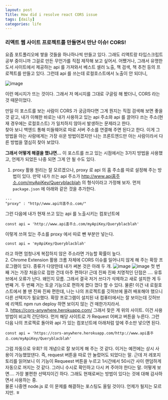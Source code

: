 ```yaml
---
layout: post
Title: How did i resolve react CORS issue 
tags: [daily]
categories: life
---
```


### 리액트 웹 사이트 프로젝트를 만들면서 만난 이슈! CORS!

요즘 포트폴리오에 쌓을 것들을 하나하나씩 만들고 있다. 그래도 리액트랑 타입스크립트 공부 중이니까 그걸로 만든 무언가를 직접 제작해 보고 싶어서. 
어쨌거나, 그래서 유명한 도서 사이트에서 제공하는 api 를 가져와서 베스트 셀러 노출, 책 검색, 책 추천 등의 프로젝트를 만들고 있다. 그런데 api 를 쓰는데 로컬호스트에서 노출이 안 되더니, 

![image](https://user-images.githubusercontent.com/89691274/144436052-bab013f5-1f5b-4370-8419-8fab83e7f851.png)

이런 메시지가 뜨는 것이다. 
그래서 저 메시지를 그대로 구글링 해 봤더니, CORS 라는 것 때문이었다. 

만일 이 포스트를 보는 사람이 CORS 가 궁금하다면 그게 뭔지는 직접 검색해 보면 좋을 것 같고, 내가 이해한 바로는 내가 사용하고 있는 api 주소와 api 를 끌어다 쓰는 주소(현재 경우에는 로컬호스트) 가 일치하지 않아서 발생하는 문제라고 한다. 
<br/>
찾아 보니 백엔드 통해 미들웨어로 따로 서버 주소를 연결해 주면 된다고 한다. 이게 그 방법을 아는 사람에게는 가장 쉬운 방법이겠지만 나는 프론트엔드만 아는 사람이라서 다른 방법을 열심히 찾아 보았다.

**그래서 어떻게 해결을 했냐면...**
이 포스트를 쓰고 있는 시점에서는 3가지 방법을 사용했고, 언제가 되었든 나중 되면 그게 안 될 수도 있다. 
1. proxy 활용
원리는 잘 모르겠으나, proxy 로 api 의 홈 주소를 따로 설정해 주는 방법이 있다.
만약 내가 쓰는 api 주소가 http://www.api홈주소.com/myApiKey/Queryblacblah 의 형식이라고 가정해 보자. 먼저 `package.json` 에 아래와 같은 것을 추가한다.
```
... 
"proxy" : "http//www.api의홈주소.com/"
```
그런 다음에 내가 현재 쓰고 있는 api 를 노출시키는 컴포넌트에 
```
const api = 'http://www.api홈주소.com/myApiKey/Queryblacblah'
```
이렇게 쓰여 있는 주소를 proxy 에서 따로 뺀 부분만 넣는다.
```
const api = 'myApiKey/Queryblacblah'
```
라고 하면 엄청나게 복잡하지 않은 주소라면 가능할 확률이 높다. 
<br/>
2. Chrome Extension 활용
크롬 자체에 CORS 이슈를 일어나지 않게 해 주는 확장 프로그램이 있다. 종류가 다양한데 내가 써본 것은 아래 두 개.
![image](https://user-images.githubusercontent.com/89691274/144438012-bfca18c8-0156-4efe-9da1-1b2bc803df1c.png)
![image](https://user-images.githubusercontent.com/89691274/144438052-56acd2d6-9277-4d87-b812-1dc04412cf68.png)
첫 번째 거는 가장 처음으로 접한 건데 아주 편하다! 근데 진짜 진짜 치명적인 단점은 .... 유튜브에서 오류가 난다. 왜인지 모름. 그래서 결국 저거 쓰다가 삭제하고 새로 설치한 게 두번째 거. 
두 번째 거는 토글 기능으로 편하게 켰다 껐다 할 수 있다. 
물론! 이건 내 로컬호스트에서 볼 땐 진짜 진짜 편한데, 나는 나의 프로젝트를 깃허브에 올려 배포해야 했으니 다른 선택지가 필요했다. 확장 프로그램이 설치된 내 컴퓨터에서는 잘 보이는데 깃허브에 리액트 npm run deploy 하면 보이지 않는 건 매한가지라서.
<br/>
3. https://cors-anywhere.herokuapp.com/
그래서 찾은 게 위의 사이트. 이건 사용 방법이 비교적 간단하다. 
먼저 해당 사이트로 가 Request 어쩌고 버튼을 누른다. 그런 다음 나의 프로젝로 돌아와 api 가 있는 컴포넌트에 아래처럼 앞에 주소만 넣으면 된다.
```
const api = 'https://cors-anywhere.herokuapp.com/http://www.api홈주소.com/myApiKey/Queryblacblah'
```
그럼 자동으로 우회? 의 개념으로 잘 보이게 해 주는 것 같다. 이거는 예전에는 상시 사용이 가능했었댄다. 즉, request 버튼을 따로 안 눌렀어도 되었다는 말. 근데 저 레포지토리를 읽어보니 이 기능이 Requeest 버튼을 누르고 1시간에서 50시간 사이 랜덤하게 자동으로 꺼지는 것 같다. 그러니 수시로 확인하고 다시 켜 주어야 한다는 말.
어떻게 보면.... 가장 불편한 선택지이긴 하다. 그래도 현재로써는 방법이 있다는 것에 대해 감사하면서 사용하는 중.
<br/>
물론 나중엔 node.js 로 이 문제를 해결하는 포스팅도 올릴 것이다. 언제가 될지는 모르지만. ㅎ

<br/>

<br/>